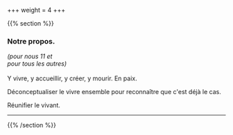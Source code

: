 +++
weight = 4
+++

{{% section %}}


### Notre propos.

*(pour nous 11 et*  
*pour tous les autres)*
<br><br>
Y vivre, y accueillir, y créer, y mourir. En paix.

   
Déconceptualiser le vivre ensemble pour reconnaître que c'est déjà le cas.
  
    
Réunifier le vivant.  

---



{{% /section %}}
